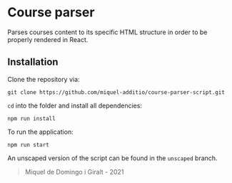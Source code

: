 # Course parser

Parses courses content to its specific HTML structure in order to be properly rendered in React.

## Installation

Clone the repository via:

```shell
git clone https://github.com/miquel-additio/course-parser-script.git
```

`cd` into the folder and install all dependencies:

```shell
npm run install
```

To run the application:

```shell
npm run start
```

An unscaped version of the script can be found in the `unscaped` branch.

> Miquel de Domingo i Giralt - 2021
